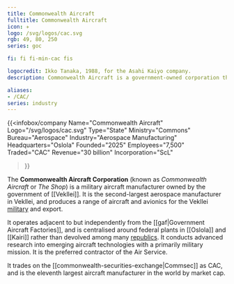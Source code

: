 ```yaml
---
title: Commonwealth Aircraft
fulltitle: Commonwealth Aircraft
icon: ✈️
logo: /svg/logos/cac.svg
rgb: 49, 80, 250
series: goc

fi: fi fi-min-cac fis

logocredit: Ikko Tanaka, 1988, for the Asahi Kaiyo company.
description: Commonwealth Aircraft is a government-owned corporation that manufacturers military aircraft.

aliases:
- /CAC/
series: industry
---
```

{{<infobox/company
	 Name="Commonwealth Aircraft"
	 Logo="/svg/logos/cac.svg"
	 Type="State"
	 Ministry="Commons"
	 Bureau="Aerospace"
	 Industry="Aerospace Manufacturing"
	 Headquarters="Oslola"
	 Founded="2025"
	 Employees="7,500"
	 Traded="CAC"
	 Revenue="30 billion"
	 Incorporation="ScL"
 >}}

The <span class="fi fi-min-cac fis"></span>  **Commonwealth Aircraft Corporation** (known as *Commonwealth Aircraft* or *The Shop*) is a military aircraft manufacturer owned by the government of [[Vekllei]]. It is the second-largest aerospace manufacturer in Vekllei, and produces a range of aircraft and avionics for the Vekllei [military](/military/) and export.

It operates adjacent to but independently from the [[gaf|Government Aircraft Factories]], and is centralised around federal plants in [[Oslola]] and [[Kairi]] rather than devolved among many [republics](/republics/). It conducts advanced research into emerging aircraft technologies with a primarily military mission. It is the preferred contractor of the Air Service.

It trades on the [[commonwealth-securities-exchange|Commsec]] as CAC, and is the eleventh largest aircraft manufacturer in the world by market cap.